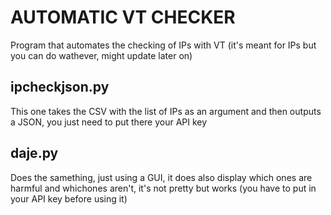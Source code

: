# AUTOMATIC VT CHECKER
Program that automates the checking of IPs with VT (it's meant for IPs but you can do wathever, might update later on)


## ipcheckjson.py
This one takes the CSV with the list of IPs as an argument and then outputs a JSON, you just need to put there your API key


## daje.py
Does the samething, just using a GUI, it does also display which ones are harmful and whichones aren't, it's not pretty but works (you have to put in your API key before using it)
